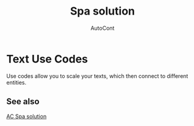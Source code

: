 ﻿---
    title: "Spa solution"
    author: AutoCont
    ms.date: 04/30/2018
    ms.topic: article
    ms.prod: dynamics-nav-2017
    ms.contentlocale: en
    ms.lasthandoff: 04/30/2018
---

# Text Use Codes

Use codes allow you to scale your texts, which then connect to different entities. 

## <a name="see-also"></a>See also
[AC Spa solution](ac-spa-solution.md)
